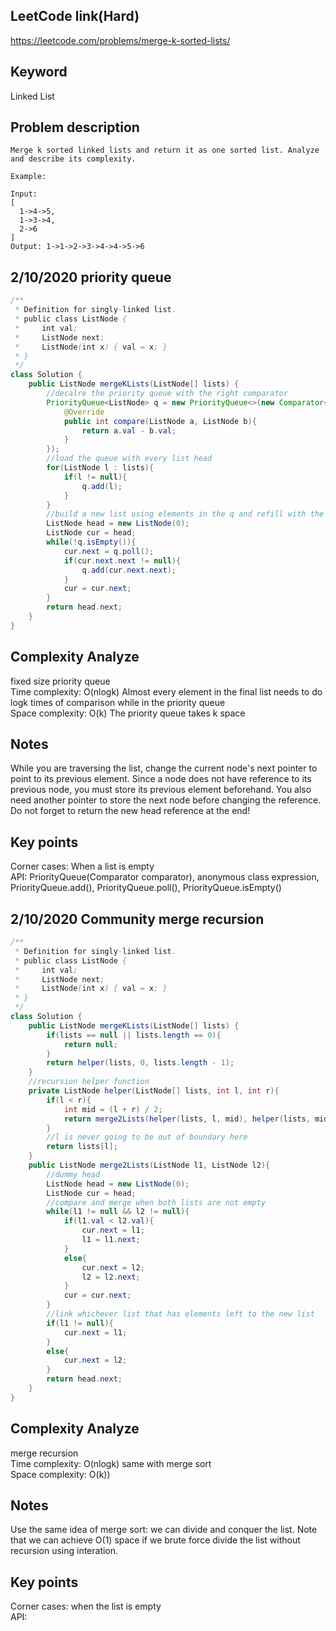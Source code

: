 ## LeetCode link(Hard)
https://leetcode.com/problems/merge-k-sorted-lists/

## Keyword
Linked List

## Problem description
```
Merge k sorted linked lists and return it as one sorted list. Analyze and describe its complexity.

Example:

Input:
[
  1->4->5,
  1->3->4,
  2->6
]
Output: 1->1->2->3->4->4->5->6
```
## 2/10/2020 priority queue

```java
/**
 * Definition for singly-linked list.
 * public class ListNode {
 *     int val;
 *     ListNode next;
 *     ListNode(int x) { val = x; }
 * }
 */
class Solution {
    public ListNode mergeKLists(ListNode[] lists) {
        //decalre the priority queue with the right comparator
        PriorityQueue<ListNode> q = new PriorityQueue<>(new Comparator<ListNode>(){
            @Override
            public int compare(ListNode a, ListNode b){
                return a.val - b.val;
            }
        });
        //load the queue with every list head
        for(ListNode l : lists){
            if(l != null){
                q.add(l);
            }
        }
        //build a new list using elements in the q and refill with the used elements' next
        ListNode head = new ListNode(0);
        ListNode cur = head;
        while(!q.isEmpty()){
            cur.next = q.poll();
            if(cur.next.next != null){
                q.add(cur.next.next);
            }
            cur = cur.next;
        }
        return head.next;
    }
}
```

## Complexity Analyze
fixed size priority queue\
Time complexity: O(nlogk) Almost every element in the final list needs to do logk times of comparison while in the priority queue\
Space complexity: O(k) The priority queue takes k space

## Notes
While you are traversing the list, change the current node's next pointer to point to its previous element. Since a node does not have reference to its previous node, you must store its previous element beforehand. You also need another pointer to store the next node before changing the reference. Do not forget to return the new head reference at the end!

## Key points
Corner cases: When a list is empty\
API: PriorityQueue(Comparator<type> comparator), anonymous class expression, PriorityQueue.add(), PriorityQueue.poll(), PriorityQueue.isEmpty()

## 2/10/2020 Community merge recursion

```java
/**
 * Definition for singly-linked list.
 * public class ListNode {
 *     int val;
 *     ListNode next;
 *     ListNode(int x) { val = x; }
 * }
 */
class Solution {
    public ListNode mergeKLists(ListNode[] lists) {
        if(lists == null || lists.length == 0){
            return null;
        }
        return helper(lists, 0, lists.length - 1);
    }
    //recursion helper function
    private ListNode helper(ListNode[] lists, int l, int r){
        if(l < r){
            int mid = (l + r) / 2;
            return merge2Lists(helper(lists, l, mid), helper(lists, mid + 1, r));
        }
        //l is never going to be out of boundary here
        return lists[l];
    }
    public ListNode merge2Lists(ListNode l1, ListNode l2){
        //dummy head
        ListNode head = new ListNode(0);
        ListNode cur = head;
        //compare and merge when both lists are not empty
        while(l1 != null && l2 != null){
            if(l1.val < l2.val){
                cur.next = l1;
                l1 = l1.next;
            }
            else{
                cur.next = l2;
                l2 = l2.next;
            }
            cur = cur.next;
        }
        //link whichever list that has elements left to the new list
        if(l1 != null){
            cur.next = l1;
        }
        else{
            cur.next = l2;
        }
        return head.next;
    }
}
```

## Complexity Analyze
merge recursion\
Time complexity: O(nlogk) same with merge sort\
Space complexity: O(k))

## Notes
Use the same idea of merge sort: we can divide and conquer the list. Note that we can achieve O(1) space if we brute force divide the list without recursion using interation.

## Key points
Corner cases: when the list is empty\
API: 